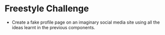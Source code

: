 # Freestyle Challenge

- Create a fake profile page on an imaginary social media site using all the ideas learnt in the previous components.